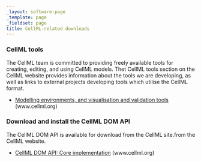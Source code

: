 ```yaml
---
_layout: software-page
_template: page
_fieldset: page
title: CellML-related downloads
---
```

### CellML tools

The CellML team is committed to providing freely available tools for creating, editing, and using CellML models. Thet CellML tools section on the CellML website provides information about the tools we are developing, as well as links to external projects developing tools which utilise the CellML format.
<ul class="arrow-2 dotted"><li><a href="http://www.cellml.org/tools/" title="Link to an external site.">Modelling environments, and visualisation and validation tools</a> (www.cellml.org)</li></ul>

### Download and install the CellML DOM API

The CellML DOM API is available for download from the CellML site.from the CellML website.
<ul class="arrow-2 dotted"><li><a href="http://www.cellml.org/tools/downloads/cellml_api/" title="Link to an external site.">CellML DOM API: Core implementation</a> (www.cellml.org)</li></ul>	                      
